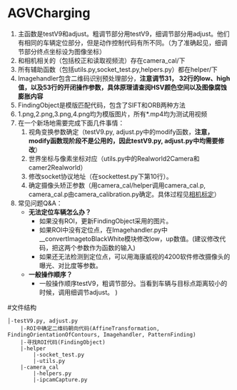 # AGVCharging
1. 主函数是testV9和adjust。粗调节部分用testV9，细调节部分用adjust。他们有相同的车辆定位部分，但是动作控制代码有所不同。（为了准确起见，细调节部分终点坐标设为图像坐标）
1. 和相机相关的（包括校正和读取视频流）存在camera_cal/下
2. 所有辅助函数（包括utils.py,socket_test.py,helpers.py）都在helper/下
3. Imagehandler包含二维码识别预处理部分，**注意调节31， 32行的low、high值，以及53行的开闭操作参数，具体原理请查阅HSV颜色空间以及图像腐蚀膨胀内容**
4. FindingObject是模版匹配代码，包含了SIFT和ORB两种方法
6. 1.png,2.png,3.png,4.png均为模版图片，所有\*.mp4均为测试用视频
7. 在一个新场地需要完成下面几件事情：
	1. 视角变换参数确定（testV9.py, adjust.py中的modify函数，**注意，modify函数现阶段不是公用的，因此testV9.py, adjust.py中均需要修改**）
	2. 世界坐标与像素坐标对应（utils.py中的Realworld2Camera和camer2Realworld）
	3. 修改socket协议地址（在sockettest.py下第10行）。
	4. 确定摄像头矫正参数（用camera\_cal/helper调用camera\_cal.p, camera\_cal.p由camera\_calibration.py确定。具体过程见[相机标定](https://blog.csdn.net/weixin_41695564/article/details/80422329)）
8. 常见问题Q&A：
	* **无法定位车辆怎么办？** 
		* 如果没有ROI，更新FindingObject采用的图片。
		* 如果ROI中没有定位点，在Imagehandler.py中__convertImagetoBlackWhite模块修改low，up数值。(建议修改代码，把这两个参数作为函数的输入) 
		* 如果还无法检测到定位点，可以用海康威视的4200软件修改摄像头的曝光、对比度等参数。
	* **一般操作顺序？** 
		* 一般操作顺序testV9，粗调节部分。当看到车辆与目标点距离较小的时候，调用细调节adjust。
)

#文件结构
```
│-testV9.py, adjust.py 
	|-ROI中确定二维码朝向代码(AffineTransformation, FindingOrientationOfContours, Imagehandler, PatternFinding)
	|-寻找ROI代码(FindingObject)
	|-helper
		|-socket_test.py
		|-utils.py
	|-camera_cal
		|-helpers.py
		|-ipcamCapture.py
```


